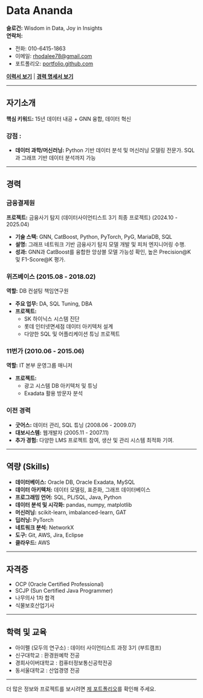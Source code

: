 # Data Ananda

**슬로건:** Wisdom in Data, Joy in Insights  
**연락처:**  
- 전화: 010-6415-1863  
- 이메일: rhodalee78@gmail.com  
- 포트폴리오: [portfolio.github.com](http://portfolio.github.com)

**[이력서 보기](#)** | **[경력 명세서 보기](#)**

---

## 자기소개
**핵심 키워드:** 15년 데이터 내공 + GNN 융합, 데이터 혁신  

### 강점 :
- **데이터 과학/머신러닝:** Python 기반 데이터 분석 및 머신러닝 모델링 전문가. SQL과 그래프 기반 데이터 분석까지 가능
---

## 경력

### 금융결제원
**프로젝트:** 금융사기 탐지 (데이터사이언티스트 3기 최종 프로젝트) (2024.10 - 2025.04)  
- **기술 스택:** GNN, CatBoost, Python, PyTorch, PyG, MariaDB, SQL  
- **설명:** 그래프 네트워크 기반 금융사기 탐지 모델 개발 및 피처 엔지니어링 수행.  
- **성과:** GNN과 CatBoost를 융합한 앙상블 모델 가능성 확인, 높은 Precision@K 및 F1-Score@K 평가.

### 위즈베이스 (2015.08 - 2018.02)
**역할:** DB 컨설팅 책임연구원  
- **주요 업무:** DA, SQL Tuning, DBA
- **프로젝트:**  
  - SK 하이닉스 시스템 진단  
  - 롯데 인터넷면세점 데이터 아키텍처 설계  
  - 다양한 SQL 및 어플리케이션 튜닝 프로젝트

### 11번가 (2010.06 - 2015.06)
**역할:** IT 본부 운영그룹 매니저  
- **프로젝트:**  
  - 광고 시스템 DB 아키텍처 및 튜닝  
  - Exadata 활용 방문자 분석

### 이전 경력
- **굿어스:** 데이터 관리, SQL 튜닝 (2008.06 - 2009.07)  
- **대보시스템:** 웹개발자 (2005.11 - 2007.11)  
- **추가 경험:** 다양한 LMS 프로젝트 참여, 생산 및 관리 시스템 최적화 기여.

---

## 역량 (Skills)

- **데이터베이스:** Oracle DB, Oracle Exadata, MySQL
- **데이터 아키텍처:** 데이터 모델링, 표준화, 그래프 데이터베이스
- **프로그래밍 언어:** SQL, PL/SQL, Java, Python
- **데이터 분석 및 시각화:** pandas, numpy, matplotlib
- **머신러닝:** scikit-learn, imbalanced-learn, GAT
- **딥러닝:** PyTorch
- **네트워크 분석:** NetworkX
- **도구:** Git, AWS, Jira, Eclipse
- **클라우드:** AWS

---

## 자격증

- OCP (Oracle Certified Professional)
- SCJP (Sun Certified Java Programmer)
- 나무의사 1차 합격
- 식물보호산업기사

---

## 학력 및 교육

- 아이펠 (모두의 연구소) : 데이터 사이언티스트 과정 3기 (부트캠프)  
- 신구대학교 : 환경원예학 전공
- 경희사이버대학교 : 컴퓨터정보통신공학전공
- 동서울대학교 : 산업경영 전공
---

더 많은 정보와 프로젝트를 보시려면 [제 포트폴리오](http://portfolio.github.com)를 확인해 주세요.
